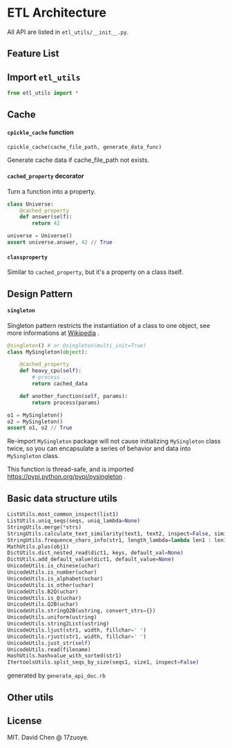 ETL Architecture
========================
All API are listed in `etl_utils/__init__.py`.

Feature List
------------------------

## Import `etl_utils`

```python
from etl_utils import *
```

## Cache



#### `cpickle_cache` function
```python
cpickle_cache(cache_file_path, generate_data_func)
```
Generate cache data if cache_file_path not exists.


#### `cached_property` decorator
Turn a function into a property.

```python
class Universe:
    @cached_property
    def answer(self):
        return 42

universe = Universe()
assert universe.answer, 42 // True
```

#### `classproperty`
Similar to `cached_property`, but it's a property on a class itself.


## Design Pattern

#### `singleton`
Singleton pattern restricts the instantiation of a class to one object,
see more informations at [Wikipedia](http://en.wikipedia.org/wiki/Singleton_pattern) .

```python
@singleton() # or @singleton(multi_init=True)
class MySingleton(object):

    @cached_property
    def heavy_cpu(self):
        # process ...
        return cached_data

    def another_function(self, params):
        return process(params)

o1 = MySingleton()
o2 = MySingleton()
assert o1, o2 // True
```

Re-import `MySingleton` package will not cause initializing `MySingleton` class twice, so you
 can encapsulate a series of behavior and data into `MySingleton` class.

This function is thread-safe, and is imported https://pypi.python.org/pypi/pysingleton .

## Basic data structure utils

```python
ListUtils.most_common_inspect(list1)
ListUtils.uniq_seqs(seqs, uniq_lambda=None)
StringUtils.merge(*strs)
StringUtils.calculate_text_similarity(text1, text2, inspect=False, similar_rate_baseline=0.0, skip_special_chars=False)
StringUtils.frequence_chars_info(str1, length_lambda=lambda len1 : len1)
MathUtils.plus(obj1)
DictUtils.dict_nested_read(dict1, keys, default_val=None)
DictUtils.add_default_value(dict1, default_value=None)
UnicodeUtils.is_chinese(uchar)
UnicodeUtils.is_number(uchar)
UnicodeUtils.is_alphabet(uchar)
UnicodeUtils.is_other(uchar)
UnicodeUtils.B2Q(uchar)
UnicodeUtils.is_Q(uchar)
UnicodeUtils.Q2B(uchar)
UnicodeUtils.stringQ2B(ustring, convert_strs={})
UnicodeUtils.uniform(ustring)
UnicodeUtils.string2List(ustring)
UnicodeUtils.ljust(str1, width, fillchar=' ')
UnicodeUtils.rjust(str1, width, fillchar=' ')
UnicodeUtils.just_str(self)
UnicodeUtils.read(filename)
HashUtils.hashvalue_with_sorted(str1)
ItertoolsUtils.split_seqs_by_size(seqs1, size1, inspect=False)
```

generated by `generate_api_doc.rb`


## Other utils


License
------------------------
MIT. David Chen @ 17zuoye.
